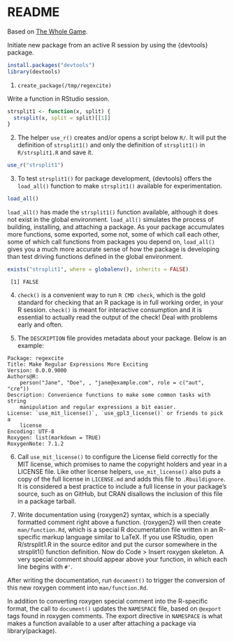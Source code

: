 # README

Based on [The Whole Game](https://r-pkgs.org/whole-game.html).

Initiate new package from an active R session by using the {devtools} package.

```r
install.packages("devtools")
library(devtools)
```

1. `create_package(/tmp/regexcite)`

Write a function in RStudio session.

```r
strsplit1 <- function(x, split) {
  strsplit(x, split = split)[[1]]
}
```

2. The helper `use_r()` creates and/or opens a script below `R/`. It will put the definition of `strsplit1()` and only the definition of `strsplit1()` in `R/strsplit1.R` and save it.

```r
use_r("strsplit1")
```

3. To test `strsplit1()` for package development, {devtools} offers the `load_all()` function to make `strsplit1()` available for experimentation.

```r
load_all()
```

`load_all()` has made the `strsplit1()` function available, although it does not exist in the global environment. `load_all()` simulates the process of building, installing, and attaching a package. As your package accumulates more functions, some exported, some not, some of which call each other, some of which call functions from packages you depend on, `load_all()` gives you a much more accurate sense of how the package is developing than test driving functions defined in the global environment.

```r
exists("strsplit1", where = globalenv(), inherits = FALSE)
```
```
 [1] FALSE
```

4. `check()` is a convenient way to run `R CMD check`, which is the gold standard for checking that an R package is in full working order, in your R session. `check()` is meant for interactive consumption and it is essential to actually read the output of the check! Deal with problems early and often.

5. The `DESCRIPTION` file provides metadata about your package. Below is an example:

```
Package: regexcite
Title: Make Regular Expressions More Exciting
Version: 0.0.0.9000
Authors@R:
    person("Jane", "Doe", , "jane@example.com", role = c("aut", "cre"))
Description: Convenience functions to make some common tasks with string
    manipulation and regular expressions a bit easier.
License: `use_mit_license()`, `use_gpl3_license()` or friends to pick a
    license
Encoding: UTF-8
Roxygen: list(markdown = TRUE)
RoxygenNote: 7.1.2
```

6. Call `use_mit_license()` to configure the License field correctly for the MIT license, which promises to name the copyright holders and year in a LICENSE file. Like other license helpers, `use_mit_license()` also puts a copy of the full license in `LICENSE.md` and adds this file to `.Rbuildignore`. It is considered a best practice to include a full license in your package’s source, such as on GitHub, but CRAN disallows the inclusion of this file in a package tarball.

7. Write documentation using {roxygen2} syntax, which is a specially formatted comment right above a function. {roxygen2} will then create `man/function.Rd`, which is a special R documentation file written in an R-specific markup language similar to LaTeX. If you use RStudio, open R/strsplit1.R in the source editor and put the cursor somewhere in the strsplit1() function definition. Now do Code > Insert roxygen skeleton. A very special comment should appear above your function, in which each line begins with `#'`.

After writing the documentation, run `document()` to trigger the conversion of this new roxygen comment into `man/function.Rd`.

In addition to converting roxygen special comment into the R-specific format, the call to `document()` updates the `NAMESPACE` file, based on `@export` tags found in roxygen comments. The export directive in `NAMESPACE` is what makes a function available to a user after attaching a package via library(package).



